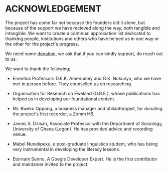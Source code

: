 # ACKNOWLEDGEMENT

The project has come far not because the founders did it alone, but because of the support we have recieved along the way, both tangible and intangible. We want to create a continual appreciation list dedicated to thanking people, institutions and others who have helped us in one way or the other for the project's progress. 

We need some [donation](https://drive.google.com/file/d/10gl1o6-928naqiFTMMYLVYI6dKCafpDw/view?usp=sharing), we ask that if you can kindly support, do reach out to us. 

We want to thank the following; 

- Emeritus Professors D.E.K. Amenumey and G.K. Nukunya, who we have met in person before. They counselled us on researching. 

- Organisation for Research on Eweland (O.R.E.), whose publications has helped us in developing our foundational content.

- Mr. Kweku Oppong, a business manager and philanthropist, for donating the project's first recorder, a Zomm H6. 

- James S. Dzisah, Associate Professor with the Department of Sociology, University of Ghana (Legon). He has provided advice and recording venue. 

- Mabel Nunekpeku, a post-graduate linguistics student, who has being very instrumental in developing the literacy lessons. 

- Etornam Sunnu, A Google Developer Expert. He is the first contributor and maintainer invited to the project. 
